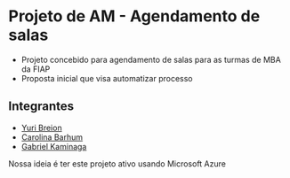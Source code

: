 # Projeto de AM - Agendamento de salas

- Projeto concebido para agendamento de salas para as turmas de MBA da FIAP
- Proposta inicial que visa automatizar processo

## Integrantes

- [Yuri Breion](https://github.com/yuribreion1)
- [Carolina Barhum](https://github.com/cbarhum)
- [Gabriel Kaminaga](https://github.com/gkaminaga)

Nossa ideia é ter este projeto ativo usando Microsoft Azure
